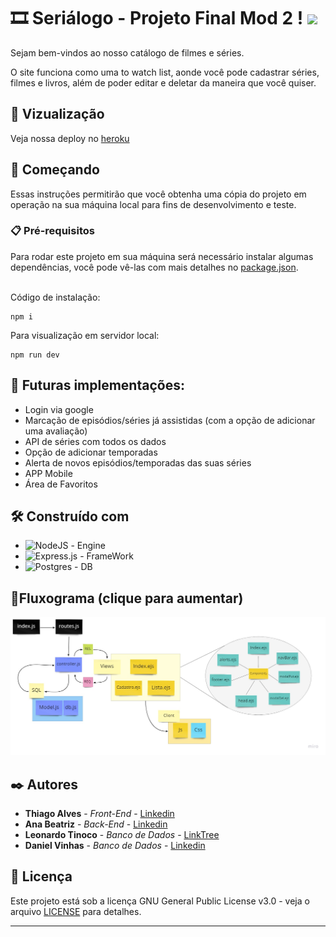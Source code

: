 # 🎞 Seriálogo - Projeto Final Mod 2 ! <img src="https://user-images.githubusercontent.com/95504029/151560441-2e792d97-fd65-462c-8fd7-70f581de5674.gif" width="100">

Sejam bem-vindos ao nosso catálogo de filmes e séries. <br>

O site funciona como uma to watch list, aonde você pode cadastrar séries, filmes e livros, além de poder editar e deletar da maneira que você quiser.

## 👀 Vizualização

Veja nossa deploy no [heroku](https://mod2-proj-final.herokuapp.com)

## 🚀 Começando

Essas instruções permitirão que você obtenha uma cópia do projeto em operação na sua máquina local para fins de desenvolvimento e teste.


### 📋 Pré-requisitos

Para rodar este projeto em sua máquina será necessário instalar algumas dependências, você pode vê-las com mais detalhes no [package.json](https://github.com/leotinoco7/MOD2-Proj-Final/blob/main/package.json). <br><br>

Código de instalação:

```
npm i 
```
Para visualização em servidor local:
```
npm run dev
```

## 🛒 Futuras implementações:

* Login via google
* Marcação de episódios/séries já assistidas (com a opção de adicionar uma avaliação)
* API de séries com todos os dados
* Opção de adicionar temporadas
* Alerta de novos episódios/temporadas
das suas séries
* APP Mobile
* Área de Favoritos

## 🛠️ Construído com

* ![NodeJS](https://img.shields.io/badge/node.js-6DA55F?style=for-the-badge&logo=node.js&logoColor=white) - Engine
* ![Express.js](https://img.shields.io/badge/express.js-%23404d59.svg?style=for-the-badge&logo=express&logoColor=%2361DAFB) - FrameWork
* ![Postgres](https://img.shields.io/badge/postgres-%23316192.svg?style=for-the-badge&logo=postgresql&logoColor=white) - DB

## 📖Fluxograma (clique para aumentar)

<img src="https://github.com/leotinoco7/MOD2-Proj-Final/blob/main/public/img/Projeto%20final%20mod%202.jpg?raw=true">

## ✒️ Autores

* **Thiago Alves** - *Front-End* - [Linkedin](https://www.linkedin.com/in/thiago-alves-b05ab2b0/)
* **Ana Beatriz** - *Back-End* - [Linkedin](https://www.linkedin.com/in/anabeatrizalmeida/)
* **Leonardo Tinoco** - *Banco de Dados* - [LinkTree](https://linktr.ee/leotinoco7)
* **Daniel Vinhas** - *Banco de Dados* - [Linkedin](https://www.linkedin.com/in/vinhasdaniel/)


## 📄 Licença

Este projeto está sob a licença GNU General Public License v3.0 - veja o arquivo [LICENSE](https://github.com/leotinoco7/MOD2-Proj-Final/blob/main/LICENSE) para detalhes.

---
